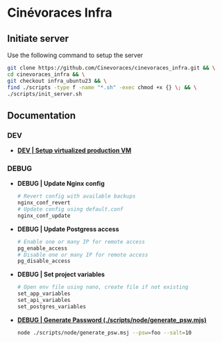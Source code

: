 # Cinévoraces Infra

## Initiate server

Use the following command to setup the server

```bash
git clone https://github.com/Cinevoraces/cinevoraces_infra.git && \
cd cinevoraces_infra && \
git checkout infra_ubuntu23 && \
find ./scripts -type f -name "*.sh" -exec chmod +x {} \; && \
./scripts/init_server.sh
```

## Documentation

### DEV

-   [**DEV | Setup virtualized production VM**](./doc/virtualization.md)

### DEBUG

-   **DEBUG | Update Nginx config**

    ```sh
    # Revert config with available backups
    nginx_conf_revert
    # Update config using default.conf
    nginx_conf_update
    ```

-   **DEBUG | Update Postgress access**

    ```sh
    # Enable one or many IP for remote access
    pg_enable_access
    # Disable one or many IP for remote access
    pg_disable_access
    ```

-   **DEBUG | Set project variables**

    ```sh
    # Open env file using nano, create file if not existing
    set_app_variables
    set_api_variables
    set_postgres_variables
    ```

-   [**DEBUG | Generate Password (./scripts/node/generate_psw.mjs)**](./scripts/node/generate_psw.mjs)

    ```sh
    node ./scripts/node/generate_psw.msj --psw=foo --salt=10
    ```
